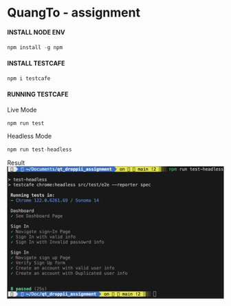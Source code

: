 # QuangTo - assignment

#### INSTALL NODE ENV

```Javascript
npm install -g npm
```

#### INSTALL TESTCAFE

```Javascript
npm i testcafe
```

#### RUNNING TESTCAFE

Live Mode

```Javascript
npm run test

```

Headless Mode

```Javascript
npm run test-headless

```

Result<img src="sample_report.png" />
